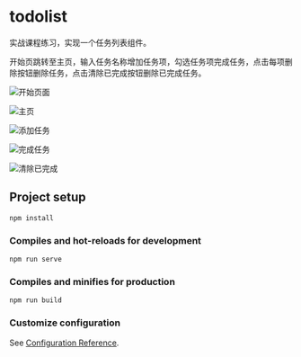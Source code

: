 # todolist

实战课程练习，实现一个任务列表组件。

开始页跳转至主页，输入任务名称增加任务项，勾选任务项完成任务，点击每项删除按钮删除任务，点击清除已完成按钮删除已完成任务。

![开始页面](./docs/%E5%BC%80%E5%A7%8B%E9%A1%B5%E9%9D%A2.bmp)

![主页](./docs/%E4%B8%BB%E9%A1%B5.bmp)

![添加任务](./docs/%E6%B7%BB%E5%8A%A0%E4%BB%BB%E5%8A%A1.bmp)

![完成任务](./docs/%E5%AE%8C%E6%88%90%E4%BB%BB%E5%8A%A1.bmp)

![清除已完成](./docs/%E6%B8%85%E9%99%A4%E5%B7%B2%E5%AE%8C%E6%88%90.bmp)

## Project setup
```
npm install
```

### Compiles and hot-reloads for development
```
npm run serve
```

### Compiles and minifies for production
```
npm run build
```

### Customize configuration
See [Configuration Reference](https://cli.vuejs.org/config/).
